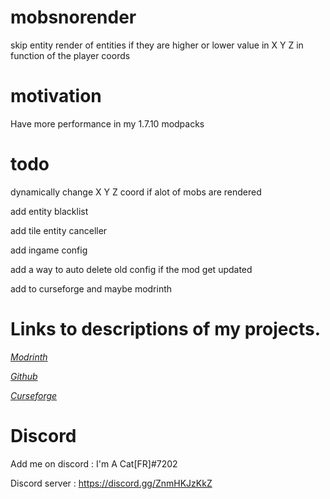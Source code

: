 # mobsnorender

skip entity render of entities if they are higher or lower value in X Y Z in function of the player coords

# motivation

Have more performance in my 1.7.10 modpacks

# todo

dynamically change X Y Z coord if alot of mobs are rendered

add entity blacklist

add tile entity canceller

add ingame config

add a way to auto delete old config if the mod get updated

add to curseforge and maybe modrinth

# Links to descriptions of my projects.

[*Modrinth*](https://modrinth.com/mod/mobs-no-render)

[*Github*](https://github.com/quentin452/mobsnorender)

[*Curseforge*](https://legacy.curseforge.com/minecraft/mc-mods/mobs-no-render)

# Discord

Add me on discord : I'm A Cat[FR]#7202

Discord server : https://discord.gg/ZnmHKJzKkZ